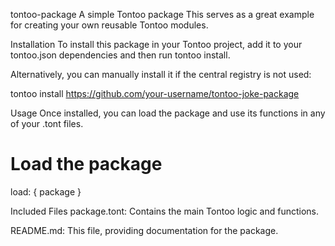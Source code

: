 tontoo-package
A simple Tontoo package This serves as a great example for creating your own reusable Tontoo modules.

Installation
To install this package in your Tontoo project, add it to your tontoo.json dependencies and then run tontoo install.

Alternatively, you can manually install it if the central registry is not used:

tontoo install https://github.com/your-username/tontoo-joke-package


Usage
Once installed, you can load the package and use its functions in any of your .tont files.

# Load the package
load:
{
  package
}


Included Files
package.tont: Contains the main Tontoo logic and functions.

README.md: This file, providing documentation for the package.